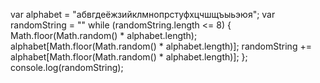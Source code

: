 var alphabet = "абвгдеёжзийклмнопрстуфхцчшщъыьэюя";
var randomString = ""
while (randomString.length <= 8) {
        Math.floor(Math.random() * alphabet.length);
        alphabet[Math.floor(Math.random() * alphabet.length)];
        randomString += alphabet[Math.floor(Math.random() * alphabet.length)];
};
console.log(randomString);
